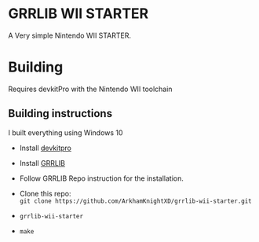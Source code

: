 # GRRLIB WII STARTER

A Very simple Nintendo WII STARTER.

# Building

Requires devkitPro with the Nintendo WII toolchain

## Building instructions

I built everything using Windows 10

* Install [devkitpro](https://devkitpro.org/wiki/Getting_Started#Unix-like_platforms)

* Install [GRRLIB](https://github.com/GRRLIB/GRRLIB.git)

* Follow GRRLIB Repo instruction for the installation.

* Clone this repo:  
  `git clone https://github.com/ArkhamKnightXD/grrlib-wii-starter.git`

* `grrlib-wii-starter`
* `make`